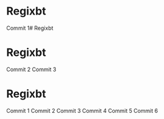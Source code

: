 # Regixbt
Commit 1# Regixbt
# Regixbt
Commit 2
Commit 3
# Regixbt
Commit 1
Commit 2
Commit 3
Commit 4
Commit 5
Commit 6

